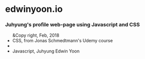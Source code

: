 # edwinyoon.io

### Juhyung's profile web-page using Javascript and CSS


<ul>&Copy right, Feb, 2018
  <li>CSS, from Jonas Schmedtmann's Udemy course <li> 
  <li>Javascript, Juhyung Edwin Yoon </li>
  </ul>
